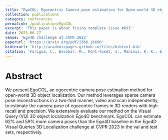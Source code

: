 ```yaml
---
title: "EgoCOL: Egocentric Camera pose estimation for Open-world 3D object Localization@ Ego4D challenge 2023"
collection: publications
category: conferences
permalink: /publication/EgoCOL
excerpt: 'This paper is about fixing template issue #693.'
date: 2023-06-27
venue: 'Ego4D challenge at CVPR 2023'
paperurl: 'https://arxiv.org/pdf/2306.16606'
bibtexurl: 'http://academicpages.github.io/files/bibtex1.bib'
citation: 'Forigua, C., Escobar, M., Pont-Tuset, J., Maninis, K. K., & Arbeláez, P. (2023). EgoCOL: Egocentric Camera pose estimation for Open-world 3D object Localization@ Ego4D challenge 2023. arXiv preprint arXiv:2306.16606.'
---
```


Abstract
====
We present EgoCOL, an egocentric camera pose estimation method for open-world 3D object localization. Our method leverages sparse camera pose reconstructions in a two-fold manner, video and scan independently, to estimate the camera pose of egocentric frames in 3D renders with high recall and precision. We extensively evaluate our method on the Visual Query (VQ) 3D object localization Ego4D benchmark. EgoCOL can estimate 62% and 59% more camera poses than the Ego4D baseline in the Ego4D Visual Queries 3D Localization challenge at CVPR 2023 in the val and test sets, respectively.